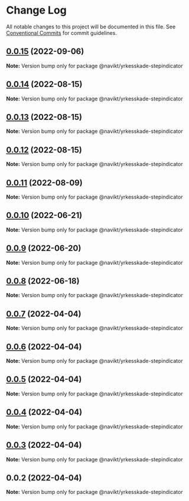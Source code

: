 # Change Log

All notable changes to this project will be documented in this file.
See [Conventional Commits](https://conventionalcommits.org) for commit guidelines.

## [0.0.15](https://github.com/navikt/yrkesskade-frontend-felles/compare/@navikt/yrkesskade-stepindicator@0.0.14...@navikt/yrkesskade-stepindicator@0.0.15) (2022-09-06)

**Note:** Version bump only for package @navikt/yrkesskade-stepindicator





## [0.0.14](https://github.com/navikt/yrkesskade-frontend-felles/compare/@navikt/yrkesskade-stepindicator@0.0.13...@navikt/yrkesskade-stepindicator@0.0.14) (2022-08-15)

**Note:** Version bump only for package @navikt/yrkesskade-stepindicator





## [0.0.13](https://github.com/navikt/yrkesskade-frontend-felles/compare/@navikt/yrkesskade-stepindicator@0.0.12...@navikt/yrkesskade-stepindicator@0.0.13) (2022-08-15)

**Note:** Version bump only for package @navikt/yrkesskade-stepindicator





## [0.0.12](https://github.com/navikt/yrkesskade-frontend-felles/compare/@navikt/yrkesskade-stepindicator@0.0.11...@navikt/yrkesskade-stepindicator@0.0.12) (2022-08-15)

**Note:** Version bump only for package @navikt/yrkesskade-stepindicator





## [0.0.11](https://github.com/navikt/yrkesskade-frontend-felles/compare/@navikt/yrkesskade-stepindicator@0.0.10...@navikt/yrkesskade-stepindicator@0.0.11) (2022-08-09)

**Note:** Version bump only for package @navikt/yrkesskade-stepindicator





## [0.0.10](https://github.com/navikt/yrkesskade-frontend-felles/compare/@navikt/yrkesskade-stepindicator@0.0.9...@navikt/yrkesskade-stepindicator@0.0.10) (2022-06-21)

**Note:** Version bump only for package @navikt/yrkesskade-stepindicator





## [0.0.9](https://github.com/navikt/yrkesskade-frontend-felles/compare/@navikt/yrkesskade-stepindicator@0.0.8...@navikt/yrkesskade-stepindicator@0.0.9) (2022-06-20)

**Note:** Version bump only for package @navikt/yrkesskade-stepindicator





## [0.0.8](https://github.com/navikt/yrkesskade-frontend-felles/compare/@navikt/yrkesskade-stepindicator@0.0.7...@navikt/yrkesskade-stepindicator@0.0.8) (2022-06-18)

**Note:** Version bump only for package @navikt/yrkesskade-stepindicator





## [0.0.7](https://github.com/navikt/yrkesskade-frontend-felles/compare/@navikt/yrkesskade-stepindicator@0.0.6...@navikt/yrkesskade-stepindicator@0.0.7) (2022-04-04)

**Note:** Version bump only for package @navikt/yrkesskade-stepindicator





## [0.0.6](https://github.com/navikt/yrkesskade-frontend-felles/compare/@navikt/yrkesskade-stepindicator@0.0.5...@navikt/yrkesskade-stepindicator@0.0.6) (2022-04-04)

**Note:** Version bump only for package @navikt/yrkesskade-stepindicator





## [0.0.5](https://github.com/navikt/yrkesskade-frontend-felles/compare/@navikt/yrkesskade-stepindicator@0.0.4...@navikt/yrkesskade-stepindicator@0.0.5) (2022-04-04)

**Note:** Version bump only for package @navikt/yrkesskade-stepindicator





## [0.0.4](https://github.com/navikt/yrkesskade-frontend-felles/compare/@navikt/yrkesskade-stepindicator@0.0.3...@navikt/yrkesskade-stepindicator@0.0.4) (2022-04-04)

**Note:** Version bump only for package @navikt/yrkesskade-stepindicator





## [0.0.3](https://github.com/navikt/yrkesskade-frontend-felles/compare/@navikt/yrkesskade-stepindicator@0.0.2...@navikt/yrkesskade-stepindicator@0.0.3) (2022-04-04)

**Note:** Version bump only for package @navikt/yrkesskade-stepindicator





## 0.0.2 (2022-04-04)

**Note:** Version bump only for package @navikt/yrkesskade-stepindicator
